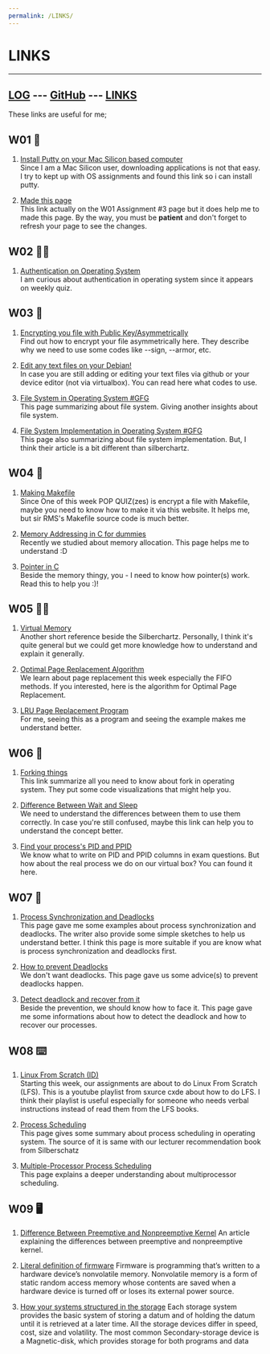 ```yaml
---
permalink: /LINKS/
---
```

# LINKS
---
[LOG](https://divanyh.github.io/os222/TXT/mylog.txt) ---
[GitHub](https://github.com/divanyh/os222) ---
[LINKS](https://divanyh.github.io/os222/LINKS)
---

These links are useful for me;

## W01 🤩
1. [Install Putty on your Mac Silicon based computer](https://rajivverma.me/blog/tech/how-to-install-putty-on-macbook-air-m1/)<br>
Since I am a Mac Silicon user, downloading applications is not that easy. I try to kept up with OS assignments and found this link so i can install putty. 

2. [Made this page](https://github.com/adam-p/markdown-here/wiki/Markdown-Cheatsheet#links)<br>
This link actually on the W01 Assignment #3 page but it does help me to made this page. By the way, you must be **patient** and don't forget to refresh your page to see the changes.

## W02 🤷‍♀️
1. [Authentication on Operating System](https://codescracker.com/operating-system/user-authentication.htm)<br>
I am curious about authentication in operating system  since it appears on weekly quiz. 

## W03 📁
1. [Encrypting you file with Public Key/Asymmetrically](https://www.howtogeek.com/427982/how-to-encrypt-and-decrypt-files-with-gpg-on-linux/)<br>
Find out how to encrypt your file asymmetrically here. They describe why we need to use some codes like --sign, --armor, etc.

2. [Edit any text files on your Debian!](https://www.debian.org/doc/manuals/debian-tutorial/ch-editor.html)<br>
In case you are still adding or editing your text files via github or your device editor (not via virtualbox). You can read here what codes to use.

3. [File System in Operating System #GFG](https://www.geeksforgeeks.org/file-systems-in-operating-system/)<br>
This page summarizing about file system. Giving another insights about file system.

4. [File System Implementation in Operating System #GFG](https://www.geeksforgeeks.org/file-system-implementation-in-operating-system/)<br>
This page also summarizing about file system implementation. But, I think their article is a bit different than silberchartz.

## W04 📇
1. [Making Makefile](https://www.cs.colby.edu/maxwell/courses/tutorials/maketutor/)<br>
Since One of this week POP QUIZ(zes) is encrypt a file with Makefile, maybe you need to know how to make it via this website. It helps me, but sir RMS's Makefile source code is much better.

2. [Memory Addressing in C for dummies](https://www.w3schools.com/c/c_memory_address.php)<br>
Recently we studied about memory allocation. This page helps me to understand :D

3. [Pointer in C](https://www.guru99.com/c-pointers.html)<br>
Beside the memory thingy, you - I need to know how pointer(s) work. Read this to help you :)!

## W05 👨‍💻
1. [Virtual Memory](https://www.geeksforgeeks.org/virtual-memory-in-operating-system/)<br>
Another short reference beside the Silberchartz. Personally, I think it's quite general but we could get more knowledge how to understand and explain it generally.

2. [Optimal Page Replacement Algorithm](https://www.geeksforgeeks.org/optimal-page-replacement-algorithm/?ref=rp)<br>
We learn about page replacement this week especially the FIFO methods. If you interested, here is the algorithm for Optimal Page Replacement.

3. [LRU Page Replacement Program](https://www.geeksforgeeks.org/program-for-least-recently-used-lru-page-replacement-algorithm/)<br>
For me, seeing this as a program and seeing the example makes me understand better. 

## W06 🍴
1. [Forking things](https://www.csl.mtu.edu/cs4411.ck/www/NOTES/process/fork/create.html) <br>
This link summarize all you need to know about fork in operating system. They put some code visualizations that might help you.

2. [Difference Between Wait and Sleep](http://www.differencebetween.net/technology/software-technology/difference-between-sleep-and-wait/)<br>
We need to understand the differences between them to use them correctly. In case you're still confused, maybe this link can help you to understand the concept better.

3. [Find your process's PID and PPID](https://linuxhandbook.com/find-process-id/)<br>
We know what to write on PID and PPID columns in exam questions. But how about the real process we do on our virtual box? You can found it here.

## W07 🔗
1. [Process Synchronization and Deadlocks](https://humphryscomputing.com/Notes/OS/synch.html)<br>
This page gave me some examples about process synchronization and deadlocks. The writer also provide some simple sketches to help us understand better. I think this page is more suitable if you are know what is process synchronization and deadlocks first.

2. [How to prevent Deadlocks](https://www.geeksforgeeks.org/deadlock-prevention/)<br>
We don't want deadlocks. This page gave us some advice(s) to prevent deadlocks happen.

3. [Detect deadlock and recover from it](https://www.geeksforgeeks.org/deadlock-detection-recovery/?ref=rp)<br>
Beside the prevention, we should know how to face it. This page gave me some informations about how to detect the deadlock and how to recover our processes.

## W08 ⌨️
1. [Linux From Scratch (ID)](https://www.youtube.com/watch?v=5m3jE0RUbUk&list=PL0gOYtekW0nvpS6LdyG9IgJm_2r5ldWbP)<br>
Starting this week, our assignments are about to do Linux From Scratch (LFS). This is a youtube playlist from sxurce cxde about how to do LFS. I think their playlist is useful especially for someone who needs verbal instructions instead of read them from the LFS books.

2. [Process Scheduling](https://www.cs.uic.edu/~jbell/CourseNotes/OperatingSystems/6_CPU_Scheduling.html)<br>
This page gives some summary about process scheduling in operating system. The source of it is same with our lecturer recommendation book from Silberschatz

3. [Multiple-Processor Process Scheduling](https://www.geeksforgeeks.org/multiple-processor-scheduling-in-operating-system/)<br>
This page explains a deeper understanding about multiprocessor scheduling. 

## W09 🖥
1. [Difference Between Preemptive and Nonpreemptive Kernel](https://pediaa.com/what-is-the-difference-between-preemptive-and-nonpreemptive-kernel/#:~:text=Preemptive%20Kernel%20is%20a%20kernel,some%20other%20process%20to%20execute.)
An article explaining the differences between preemptive and nonpreemptive kernel.

2. [Literal definition of firmware](https://www.techtarget.com/whatis/definition/firmware)
Firmware is programming that’s written to a hardware device’s nonvolatile memory. Nonvolatile memory is a form of static random access memory whose contents are saved when a hardware device is turned off or loses its external power source.

3. [How your systems structured in the storage](https://www.geeksforgeeks.org/storage-structure-in-operating-systems/)
Each storage system provides the basic system of storing a datum and of holding the datum until it is retrieved at a later time. All the storage devices differ in speed, cost, size and volatility. The most common Secondary-storage device is a Magnetic-disk, which provides storage for both programs and data
